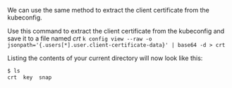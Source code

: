 
We can use the same method to extract the client certificate from the kubeconfig.

Use this command to extract the client certificate from the kubeconfig and save it to a file named _crt_
`k config view --raw -o jsonpath='{.users[*].user.client-certificate-data}' | base64 -d > crt`

Listing the contents of your current directory will now look like this:
```bash
$ ls
crt  key  snap
```